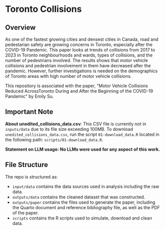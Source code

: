 # Toronto Collisions

## Overview
As one of the fastest growing cities and densest cities in Canada, road and pedestarian safety are growing concerns in Toronto, especially after the COVID-19 Pandemic. This paper looks at trends of collisions from 2017 to 2023 in Toronto neighbourhoods and wards, types of collisions, and the number of pedestrians involved. The results shows that motor vehicle collisions and pedestrian involvement in them have decreased after the pandemic. However, further investigations is needed on the demographics of Toronto areas with high number of motor vehicle collisions.

This repository is associated with the paper, "Motor Vehicle Collisions Reduced AcrossToronto During and After the Beginning of the COVID-19 Pandemic" by Emily Su. 

## Important Note
**About unedited_collisions_data.csv**: This CSV file is currently not in `inputs/data`
due to its file size exceeding 100MB. To download `unedited_collisions_data.csv`, 
run the script `01-download_data.R` located in the following path: `scripts/01-download_data.R`. 

**Statement on LLM usage: No LLMs were used for any aspect of this work.**

## File Structure

The repo is structured as:

-   `input/data` contains the data sources used in analysis including the raw data.
-   `outputs/data` contains the cleaned dataset that was constructed.
-   `outputs/paper` contains the files used to generate the paper, including the Quarto document and reference bibliography file, as well as the PDF of the paper. 
-   `scripts` contains the R scripts used to simulate, download and clean data.
